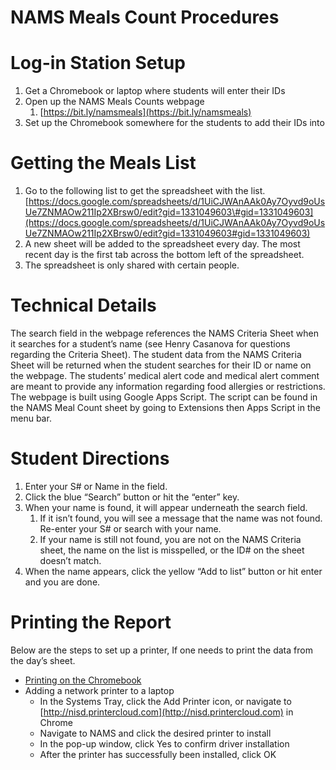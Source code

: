 # NAMS Meals Count Procedures

# Log-in Station Setup

1. Get a Chromebook or laptop where students will enter their IDs  
2. Open up the NAMS Meals Counts webpage  
   1. [https://bit.ly/namsmeals](https://bit.ly/namsmeals)  
3. Set up the Chromebook somewhere for the students to add their IDs into

# Getting the Meals List

1. Go to the following list to get the spreadsheet with the list. [https://docs.google.com/spreadsheets/d/1UiCJWAnAAk0Ay7Oyvd9oUsUe7ZNMAOw211Ip2XBrsw0/edit?gid=1331049603\#gid=1331049603](https://docs.google.com/spreadsheets/d/1UiCJWAnAAk0Ay7Oyvd9oUsUe7ZNMAOw211Ip2XBrsw0/edit?gid=1331049603#gid=1331049603)  
2. A new sheet will be added to the spreadsheet every day. The most recent day is the first tab across the bottom left of the spreadsheet.  
3. The spreadsheet is only shared with certain people.

# Technical Details

The search field in the webpage references the NAMS Criteria Sheet when it searches for a student’s name (see Henry Casanova for questions regarding the Criteria Sheet). The student data from the NAMS Criteria Sheet will be returned when the student searches for their ID or name on the webpage. The students’ medical alert code and medical alert comment are meant to provide any information regarding food allergies or restrictions.   
The webpage is built using Google Apps Script. The script can be found in the NAMS Meal Count sheet by going to Extensions then Apps Script in the menu bar.

# Student Directions

1. Enter your S\# or Name in the field.  
2. Click the blue “Search” button or hit the “enter” key.  
3. When your name is found, it will appear underneath the search field.  
   1. If it isn’t found, you will see a message that the name was not found. Re-enter your S\# or search with your name.  
   2. If your name is still not found, you are not on the NAMS Criteria sheet, the name on the list is misspelled, or the ID\# on the sheet doesn’t match.  
4. When the name appears, click the yellow “Add to list” button or hit enter and you are done.

# Printing the Report

Below are the steps to set up a printer, If one needs to print the data from the day’s sheet.

* [Printing on the Chromebook](https://sites.google.com/nisd.net/cbook/chromebook-training/printing-on-the-chromebook)  
* Adding a network printer to a laptop  
  * In the Systems Tray, click the Add Printer icon, or navigate to [http://nisd.printercloud.com](http://nisd.printercloud.com) in Chrome  
  * Navigate to NAMS and click the desired printer to install  
  * In the pop-up window, click Yes to confirm driver installation  
  * After the printer has successfully been installed, click OK